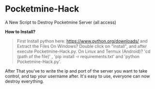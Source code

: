 # Pocketmine-Hack
A New Script to Destroy Pocketmine Server (all access)


**How to Install?**
> First Install python here: https://www.python.org/downloads/ and Extract the Files
> On Windows? Double click on "install", and after execute Pocketmine-Hack.py. 
> On Linux and Termux (Android)? 'cd (path of the file)' , 'pip install -r requirements.txt' and 'python Pocketmine-Hack.py'.

After That you've to write the ip and port of the server you want to take control, and tap your username after.
It's easy to use, everyone can now destroy everything.
